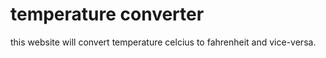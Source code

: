 # temperature converter
this website will convert temperature celcius to fahrenheit and vice-versa.
